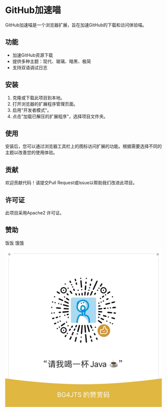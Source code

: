 # GitHub加速喵

GitHub加速喵是一个浏览器扩展，旨在加速GitHub的下载和访问体验喵。

## 功能

- 加速GitHub资源下载
- 提供多种主题：现代、玻璃、暗黑、极简
- 支持双语调试日志

## 安装

1. 克隆或下载此项目到本地。
2. 打开浏览器的扩展程序管理页面。
3. 启用"开发者模式"。
4. 点击"加载已解压的扩展程序"，选择项目文件夹。

## 使用

安装后，您可以通过浏览器工具栏上的图标访问扩展的功能。根据需要选择不同的主题以改善您的使用体验。

## 贡献

欢迎贡献代码！请提交Pull Request或Issue以帮助我们改进此项目。

## 许可证

此项目采用Apache2 许可证。

## 赞助
饭饭 饿饿

![赞助](IMG_2417.jpeg)


